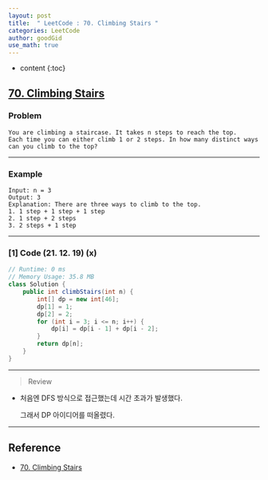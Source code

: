 ```yaml
---
layout: post
title:  " LeetCode : 70. Climbing Stairs "
categories: LeetCode
author: goodGid
use_math: true
---
```

* content
{:toc}

## [70. Climbing Stairs]({{site.url}}/https://leetcode.com/problems/climbing-stairs/)

### Problem

```
You are climbing a staircase. It takes n steps to reach the top.
Each time you can either climb 1 or 2 steps. In how many distinct ways can you climb to the top?
```


---

### Example

```
Input: n = 3
Output: 3
Explanation: There are three ways to climb to the top.
1. 1 step + 1 step + 1 step
2. 1 step + 2 steps
3. 2 steps + 1 step
```

---

### [1] Code (21. 12. 19) (x)

``` java
// Runtime: 0 ms
// Memory Usage: 35.8 MB
class Solution {
    public int climbStairs(int n) {
        int[] dp = new int[46];
        dp[1] = 1;
        dp[2] = 2;
        for (int i = 3; i <= n; i++) {
            dp[i] = dp[i - 1] + dp[i - 2];
        }
        return dp[n];
    }
}
```

---

> Review

* 처음엔 DFS 방식으로 접근했는데 시간 초과가 발생했다.

  그래서 DP 아이디어를 떠올렸다.

---

## Reference

* [70. Climbing Stairs]({{site.url}}/https://leetcode.com/problems/climbing-stairs/)